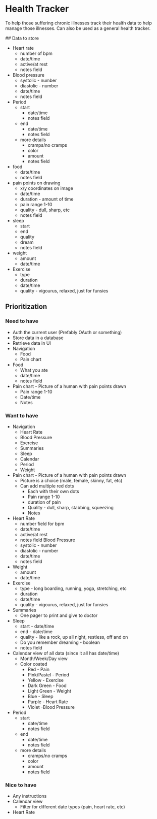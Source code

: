<h1>Health Tracker</h1>

<p>To help those suffering chronic illnesses track their health data to help manage those illnesses. Can also be used as a general health tracker.</p>
## Data to store

* Heart rate
  * number of bpm
  * date/time
  * active/at rest
  * notes field
* Blood pressure
  * systolic - number
  * diastolic - number
  * date/time
  * notes field
* Period
  * start
    * date/time
    * notes field
  * end
    * date/time
    * notes field
  * more details
    * cramps/no cramps
    * color
    * amount
    * notes field
* food
  * date/time
  * notes field
* pain points on drawing
  * x/y coordinates on image
  * date/time
  * duration - amount of time
  * pain range 1-10
  * quality - dull, sharp, etc
  * notes field
* sleep
  * start
  * end
  * quality
  * dream
  * notes field
* weight
  * amount
  * date/time
* Exercise
  * type
  * duration
  * date/time
  * quality - vigourus, relaxed, just for funsies
## Prioritization


### Need to have

* Auth the current user (Prefably OAuth or something)
* Store data in a database
* Retrieve data in UI
* Navigation
  * Food
  * Pain chart
* Food
  * What you ate
  * date/time
  * notes field
* Pain chart - Picture of a human with pain points drawn
  * Pain range 1-10
  * Date/time
  * Notes


### Want to have

* Navigation
  * Heart Rate
  * Blood Pressure
  * Exercise
  * Summaries
  * Sleep
  * Calendar
  * Period
  * Weight
* Pain chart - Picture of a human with pain points drawn
  * Picture is a choice (male, female, skinny, fat, etc)
  * Can add multiple red dots
    * Each with their own dots
    * Pain range 1-10
    * duration of pain
    * Quality - dull, sharp, stabbing, squeezing
    * Notes
* Heart Rate
  * number field for bpm
  * date/time
  * active/at rest
  * notes field
 Blood Pressure
  * systolic - number
  * diastolic - number
  * date/time
  * notes field
* Weight
  * amount
  * date/time
* Exercise
  * type - long boarding, running, yoga, stretching, etc
  * duration
  * date/time
  * quality - vigourus, relaxed, just for funsies
* Summaries
  * One pager to print and give to doctor
* Sleep
  * start - date/time
  * end - date/time
  * quality - like a rock, up all night, restless, off and on
  * Do you remember dreaming - boolean
  * notes field
* Calendar view of all data (since it all has date/time)
  * Month/Week/Day view
  * Color coated
    * Red - Pain
    * Pink/Pastel - Period
    * Yellow - Exercise
    * Dark Green - Food
    * Light Green - Weight
    * Blue - Sleep
    * Purple - Heart Rate
    * Violet -Blood Pressure
* Period
  * start
    * date/time
    * notes field
  * end
    * date/time
    * notes field
  * more details
    * cramps/no cramps
    * color
    * amount
    * notes field


### Nice to have

* Any instructions
* Calendar view
  * Filter for different date types (pain, heart rate, etc)
* Heart Rate
